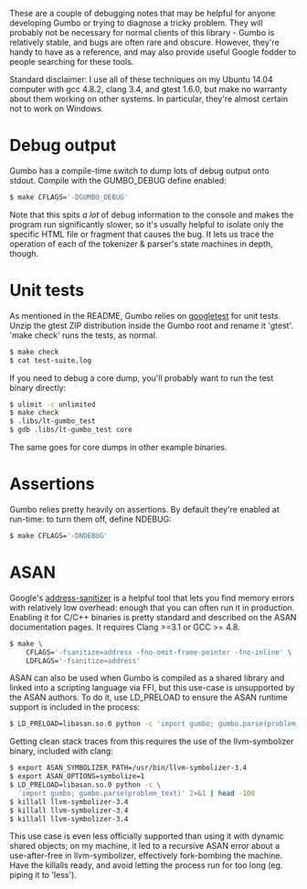 These are a couple of debugging notes that may be helpful for anyone developing
Gumbo or trying to diagnose a tricky problem.  They will probably not be
necessary for normal clients of this library - Gumbo is relatively stable, and
bugs are often rare and obscure.  However, they're handy to have as a reference,
and may also provide useful Google fodder to people searching for these tools.

Standard disclaimer: I use all of these techniques on my Ubuntu 14.04 computer
with gcc 4.8.2, clang 3.4, and gtest 1.6.0, but make no warranty about them
working on other systems.  In particular, they're almost certain not to work on
Windows.

Debug output
============

Gumbo has a compile-time switch to dump lots of debug output onto stdout.
Compile with the GUMBO_DEBUG define enabled:

```bash
$ make CFLAGS='-DGUMBO_DEBUG'
```

Note that this spits *a lot* of debug information to the console and makes the
program run significantly slower, so it's usually helpful to isolate only the
specific HTML file or fragment that causes the bug.  It lets us trace the
operation of each of the tokenizer & parser's state machines in depth, though.

Unit tests
==========

As mentioned in the README, Gumbo relies on [googletest][] for unit tests.
Unzip the gtest ZIP distribution inside the Gumbo root and rename it 'gtest'.
'make check' runs the tests, as normal.

```bash
$ make check
$ cat test-suite.log
```

If you need to debug a core dump, you'll probably want to run the test binary
directly:

```bash
$ ulimit -c unlimited
$ make check
$ .libs/lt-gumbo_test
$ gdb .libs/lt-gumbo_test core
```

The same goes for core dumps in other example binaries.

Assertions
==========

Gumbo relies pretty heavily on assertions.  By default they're enabled at
run-time: to turn them off, define NDEBUG:

```bash
$ make CFLAGS='-DNDEBUG'
```

ASAN
====

Google's [address-sanitizer][] is a helpful tool that lets you find memory
errors with relatively low overhead: enough that you can often run it in
production.  Enabling it for C/C++ binaries is pretty standard and described on
the ASAN documentation pages.  It requires Clang >=3.1 or GCC >= 4.8.

```bash
$ make \
    CFLAGS='-fsanitize=address -fno-omit-frame-pointer -fno-inline' \
    LDFLAGS='-fsanitize=address'
```

ASAN can also be used when Gumbo is compiled as a shared library and linked into
a scripting language via FFI, but this use-case is unsupported by the ASAN
authors.  To do it, use LD_PRELOAD to ensure the ASAN runtime support is
included in the process:

```bash
$ LD_PRELOAD=libasan.so.0 python -c 'import gumbo; gumbo.parse(problem_text)'
```

Getting clean stack traces from this requires the use of the llvm-symbolizer
binary, included with clang:

```bash
$ export ASAN_SYMBOLIZER_PATH=/usr/bin/llvm-symbolizer-3.4
$ export ASAN_OPTIONS=symbolize=1
$ LD_PRELOAD=libasan.so.0 python -c \
  'import gumbo; gumbo.parse(problem_text)' 2>&1 | head -100
$ killall llvm-symbolizer-3.4
$ killall llvm-symbolizer-3.4
$ killall llvm-symbolizer-3.4
```

This use case is even less officially supported than using it with dynamic
shared objects; on my machine, it led to a recursive ASAN error about a
use-after-free in llvm-symbolizer, effectively fork-bombing the machine.  Have
the killalls ready, and avoid letting the process run for too long (eg. piping
it to 'less').

[googletest]: https://code.google.com/p/googletest/
[address-sanitizer]: https://code.google.com/p/address-sanitizer/
